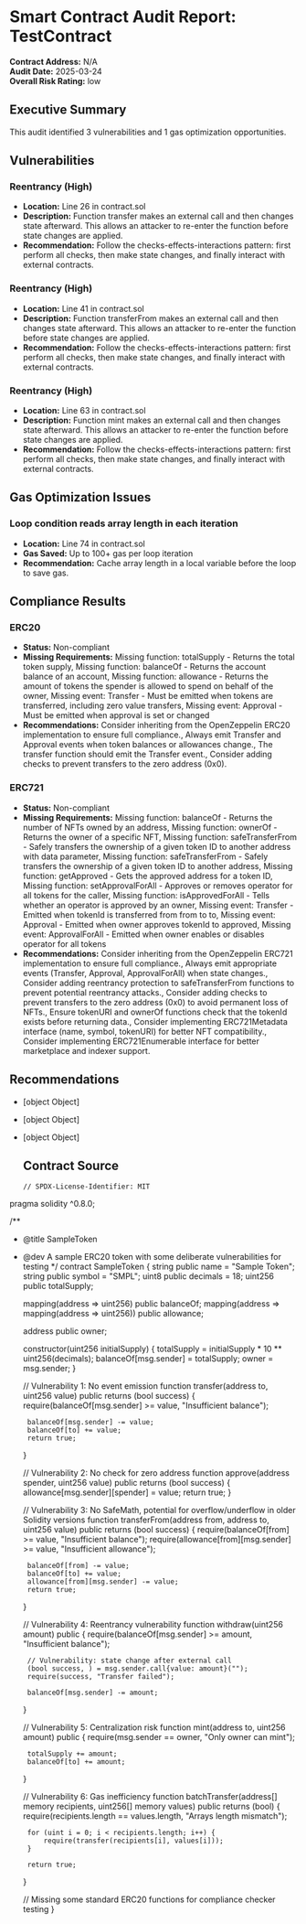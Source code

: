 # Smart Contract Audit Report: TestContract
  
  **Contract Address:** N/A  
  **Audit Date:** 2025-03-24  
  **Overall Risk Rating:** low
  
  ## Executive Summary
  
  This audit identified 3 vulnerabilities and 1 gas optimization opportunities.
  
  ## Vulnerabilities
  
  
  ### Reentrancy (High)
  
  - **Location:** Line 26 in contract.sol
  - **Description:** Function transfer makes an external call and then changes state afterward. This allows an attacker to re-enter the function before state changes are applied.
  - **Recommendation:** Follow the checks-effects-interactions pattern: first perform all checks, then make state changes, and finally interact with external contracts.
  
  ### Reentrancy (High)
  
  - **Location:** Line 41 in contract.sol
  - **Description:** Function transferFrom makes an external call and then changes state afterward. This allows an attacker to re-enter the function before state changes are applied.
  - **Recommendation:** Follow the checks-effects-interactions pattern: first perform all checks, then make state changes, and finally interact with external contracts.
  
  ### Reentrancy (High)
  
  - **Location:** Line 63 in contract.sol
  - **Description:** Function mint makes an external call and then changes state afterward. This allows an attacker to re-enter the function before state changes are applied.
  - **Recommendation:** Follow the checks-effects-interactions pattern: first perform all checks, then make state changes, and finally interact with external contracts.
  
  
  ## Gas Optimization Issues
  
  
  ### Loop condition reads array length in each iteration
  
  - **Location:** Line 74 in contract.sol
  - **Gas Saved:** Up to 100+ gas per loop iteration
  - **Recommendation:** Cache array length in a local variable before the loop to save gas.
  
  
  ## Compliance Results
  
  
  ### ERC20
  
  - **Status:** Non-compliant
  - **Missing Requirements:** Missing function: totalSupply - Returns the total token supply, Missing function: balanceOf - Returns the account balance of an account, Missing function: allowance - Returns the amount of tokens the spender is allowed to spend on behalf of the owner, Missing event: Transfer - Must be emitted when tokens are transferred, including zero value transfers, Missing event: Approval - Must be emitted when approval is set or changed
  - **Recommendations:** Consider inheriting from the OpenZeppelin ERC20 implementation to ensure full compliance., Always emit Transfer and Approval events when token balances or allowances change., The transfer function should emit the Transfer event., Consider adding checks to prevent transfers to the zero address (0x0).
  
  ### ERC721
  
  - **Status:** Non-compliant
  - **Missing Requirements:** Missing function: balanceOf - Returns the number of NFTs owned by an address, Missing function: ownerOf - Returns the owner of a specific NFT, Missing function: safeTransferFrom - Safely transfers the ownership of a given token ID to another address with data parameter, Missing function: safeTransferFrom - Safely transfers the ownership of a given token ID to another address, Missing function: getApproved - Gets the approved address for a token ID, Missing function: setApprovalForAll - Approves or removes operator for all tokens for the caller, Missing function: isApprovedForAll - Tells whether an operator is approved by an owner, Missing event: Transfer - Emitted when tokenId is transferred from from to to, Missing event: Approval - Emitted when owner approves tokenId to approved, Missing event: ApprovalForAll - Emitted when owner enables or disables operator for all tokens
  - **Recommendations:** Consider inheriting from the OpenZeppelin ERC721 implementation to ensure full compliance., Always emit appropriate events (Transfer, Approval, ApprovalForAll) when state changes., Consider adding reentrancy protection to safeTransferFrom functions to prevent potential reentrancy attacks., Consider adding checks to prevent transfers to the zero address (0x0) to avoid permanent loss of NFTs., Ensure tokenURI and ownerOf functions check that the tokenId exists before returning data., Consider implementing ERC721Metadata interface (name, symbol, tokenURI) for better NFT compatibility., Consider implementing ERC721Enumerable interface for better marketplace and indexer support.
  
  
  
  
  ## Recommendations
  
  - [object Object]
- [object Object]
- [object Object]
  
  ## Contract Source
  
  ```solidity
  // SPDX-License-Identifier: MIT
pragma solidity ^0.8.0;

/**
 * @title SampleToken
 * @dev A sample ERC20 token with some deliberate vulnerabilities for testing
 */
contract SampleToken {
    string public name = "Sample Token";
    string public symbol = "SMPL";
    uint8 public decimals = 18;
    uint256 public totalSupply;
    
    mapping(address => uint256) public balanceOf;
    mapping(address => mapping(address => uint256)) public allowance;
    
    address public owner;
    
    constructor(uint256 initialSupply) {
        totalSupply = initialSupply * 10 ** uint256(decimals);
        balanceOf[msg.sender] = totalSupply;
        owner = msg.sender;
    }
    
    // Vulnerability 1: No event emission
    function transfer(address to, uint256 value) public returns (bool success) {
        require(balanceOf[msg.sender] >= value, "Insufficient balance");
        
        balanceOf[msg.sender] -= value;
        balanceOf[to] += value;
        return true;
    }
    
    // Vulnerability 2: No check for zero address
    function approve(address spender, uint256 value) public returns (bool success) {
        allowance[msg.sender][spender] = value;
        return true;
    }
    
    // Vulnerability 3: No SafeMath, potential for overflow/underflow in older Solidity versions
    function transferFrom(address from, address to, uint256 value) public returns (bool success) {
        require(balanceOf[from] >= value, "Insufficient balance");
        require(allowance[from][msg.sender] >= value, "Insufficient allowance");
        
        balanceOf[from] -= value;
        balanceOf[to] += value;
        allowance[from][msg.sender] -= value;
        return true;
    }
    
    // Vulnerability 4: Reentrancy vulnerability
    function withdraw(uint256 amount) public {
        require(balanceOf[msg.sender] >= amount, "Insufficient balance");
        
        // Vulnerability: state change after external call
        (bool success, ) = msg.sender.call{value: amount}("");
        require(success, "Transfer failed");
        
        balanceOf[msg.sender] -= amount;
    }
    
    // Vulnerability 5: Centralization risk
    function mint(address to, uint256 amount) public {
        require(msg.sender == owner, "Only owner can mint");
        
        totalSupply += amount;
        balanceOf[to] += amount;
    }
    
    // Vulnerability 6: Gas inefficiency
    function batchTransfer(address[] memory recipients, uint256[] memory values) public returns (bool) {
        require(recipients.length == values.length, "Arrays length mismatch");
        
        for (uint i = 0; i < recipients.length; i++) {
            require(transfer(recipients[i], values[i]));
        }
        
        return true;
    }
    
    // Missing some standard ERC20 functions for compliance checker testing
}
  ```
  